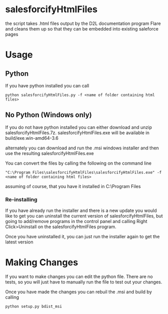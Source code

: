 # salesforcifyHtmlFiles
the script takes .html files output by the D2L documentation program Flare and cleans them up so that they can be embedded into existing saleforce pages

# Usage
## Python
If you have python installed you can call 

```
python salesforcifyHtmlFiles.py -f <name of folder containing html files>
```

## No Python (Windows only)
If you do not have python installed you can either download and unzip salesforcifyHtmlFiles.7z. salesforcifyHtmlFiles.exe will be available in build/exe.win-amd64-3.6

alternately you can download and run the .msi windows installer and then use the resulting salesforcifyHtmlFiles.exe 

You can convert the files by calling the following on the command line

```
"C:\Program Files\salesforcifyHtmlFiles\salesforcifyHtmlFiles.exe" -f <name of folder containing html files>
```
assuming of course, that you have it installed in C:\Program Files

### Re-installing
If you have already run the installer and there is a new update you would like to get you can uninstall the current version of salesforcifyHtmlFiles, but going to add/remove programs in the control panel and calling Right Click>Uninstall on the salesforcifyHtmlFiles program.

Once you have uninstalled it, you can just run the installer again to get the latest version

# Making Changes
If you want to make changes you can edit the python file. There are no tests, so you will just have to manually run the file to test out your changes.

Once you have made the changes you can rebuil the .msi and build by calling

```
python setup.py bdist_msi
```
